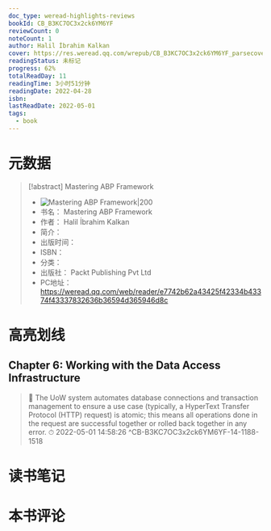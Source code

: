 ```yaml
---
doc_type: weread-highlights-reviews
bookId: CB_B3KC7OC3x2ck6YM6YF
reviewCount: 0
noteCount: 1
author: Halil İbrahim Kalkan
cover: https://res.weread.qq.com/wrepub/CB_B3KC7OC3x2ck6YM6YF_parsecover
readingStatus: 未标记
progress: 62%
totalReadDay: 11
readingTime: 3小时51分钟
readingDate: 2022-04-28
isbn: 
lastReadDate: 2022-05-01
tags:
  - book
---
```

# 元数据
> [!abstract] Mastering ABP Framework
> - ![ Mastering ABP Framework|200](https://res.weread.qq.com/wrepub/CB_B3KC7OC3x2ck6YM6YF_parsecover)
> - 书名： Mastering ABP Framework
> - 作者： Halil İbrahim Kalkan
> - 简介： 
> - 出版时间： 
> - ISBN： 
> - 分类： 
> - 出版社： Packt Publishing Pvt Ltd
> - PC地址：https://weread.qq.com/web/reader/e7742b62a43425f42334b43374f43337832636b36594d365946d8c

# 高亮划线

## Chapter 6: Working with the Data Access Infrastructure

> 📌 The UoW system automates database connections and transaction management to ensure a use case (typically, a HyperText Transfer Protocol (HTTP) request) is atomic; this means all operations done in the request are successful together or rolled back together in any error. 
> ⏱ 2022-05-01 14:58:26 ^CB-B3KC7OC3x2ck6YM6YF-14-1188-1518

# 读书笔记

# 本书评论

